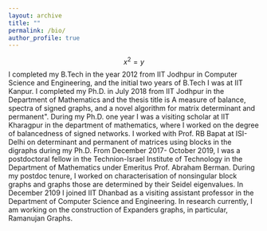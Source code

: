 ```yaml
---
layout: archive
title: ""
permalink: /bio/
author_profile: true
---
```



$$x^2=y$$
I completed my B.Tech in the year 2012 from IIT Jodhpur in Computer Science
and Engineering, and the initial two years of B.Tech I was at IIT Kanpur.
I completed my Ph.D. in July 2018 from IIT Jodhpur in the Department of
Mathematics and the thesis title is A measure of balance, spectra of signed
graphs, and a novel algorithm for matrix determinant and permanent". During
my Ph.D. one year I was a visiting scholar at IIT Kharagpur in the department of
mathematics, where I worked on the degree of balancedness of signed networks. I worked
with Prof. RB Bapat at ISI- Delhi on determinant and permanent of matrices
using blocks in the digraphs during my Ph.D. From December 2017- October
2019, I was a postdoctoral fellow in the Technion-Israel Institute of Technology
in the Department of Mathematics under Emeritus Prof. Abraham Berman.
During my postdoc tenure, I worked on characterisation of nonsingular block
graphs and graphs those are determined by their Seidel eigenvalues. In December
2109 I joined IIT Dhanbad as a visiting assistant professor in the Department
of Computer Science and Engineering. In research currently, I am working on
the construction of Expanders graphs, in particular, Ramanujan Graphs.  
